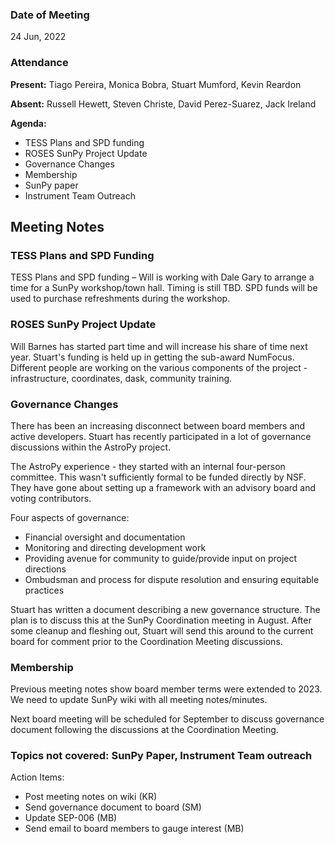 
### Date of Meeting

24 Jun, 2022

### Attendance

**Present:** Tiago Pereira, Monica Bobra, Stuart Mumford, Kevin Reardon

**Absent:** Russell Hewett, Steven Christe, David Perez-Suarez, Jack Ireland

**Agenda:**

* TESS Plans and SPD funding
* ROSES SunPy Project Update
* Governance Changes
* Membership
* SunPy paper
* Instrument Team Outreach

## Meeting Notes

### TESS Plans and SPD Funding
TESS Plans and SPD funding – Will is working with Dale Gary to arrange a time for a SunPy workshop/town hall. Timing is still TBD. SPD funds will be used to purchase refreshments during the workshop.

### ROSES SunPy Project Update
Will Barnes has started part time and will increase his share of time next year. Stuart's funding is held up in getting the sub-award NumFocus. Different people are working on the various components of the project - infrastructure, coordinates, dask, community training.

### Governance Changes
There has been an increasing disconnect between board members and active developers. Stuart has recently participated in a lot of governance discussions within the AstroPy project.

The AstroPy experience - they started with an internal four-person committee. This wasn't sufficiently formal to be funded directly by NSF. They have gone about setting up a framework with an advisory board and voting contributors.

Four aspects of governance:
* Financial oversight and documentation
* Monitoring and directing development work
* Providing avenue for community to guide/provide input on project directions
* Ombudsman and process for dispute resolution and ensuring equitable practices

Stuart has written a document describing a new governance structure. The plan is to discuss this at the SunPy Coordination meeting in August. After some cleanup and fleshing out, Stuart  will send this around to the current board for comment prior to the Coordination Meeting discussions.

### Membership
Previous meeting notes show board member terms were extended to 2023. We need to update SunPy wiki with all meeting notes/minutes.

Next board meeting will be scheduled for September to discuss governance document following the discussions at the Coordination Meeting.

### Topics not covered: SunPy Paper, Instrument Team outreach

Action Items:
* Post meeting notes on wiki (KR)
* Send governance document to board (SM)
* Update SEP-006 (MB)
* Send email to board members to gauge interest (MB)
